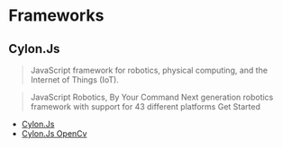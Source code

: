 Frameworks
==

## Cylon.Js

> JavaScript framework for robotics, physical computing, and the Internet of Things (IoT).

> JavaScript Robotics, By Your Command Next generation robotics framework with support for 43 different platforms Get Started

- [Cylon.Js](https://cylonjs.com/)
- [Cylon.Js OpenCv](https://npm.taobao.org/package/cylon-opencv)


